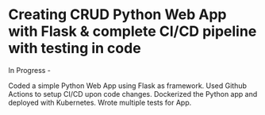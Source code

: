 # Creating CRUD Python Web App with Flask & complete CI/CD pipeline with testing in code

In Progress - 

Coded a simple Python Web App using Flask as framework. Used Github Actions to setup CI/CD upon code changes. Dockerized the Python app and deployed with Kubernetes. Wrote multiple tests for App. 
